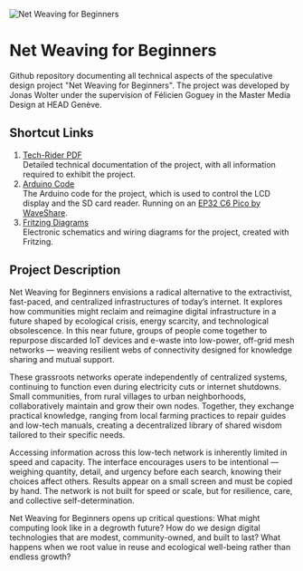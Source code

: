 ![Net Weaving for Beginners](_media/IMG_DSC6755.jpg)

# Net Weaving for Beginners


Github repository documenting all technical aspects of the speculative design project "Net Weaving for Beginners". The project was developed by Jonas Wolter under the supervision of Félicien Goguey in the Master Media Design at HEAD Genève.

## Shortcut Links

1. [Tech-Rider PDF](_docs/TechRider.pdf)  
   Detailed technical documentation of the project, with all information required to exhibit the project.
2. [Arduino Code](arduino)  
    The Arduino code for the project, which is used to control the LCD display and the SD card reader. Running on an [EP32 C6 Pico   by WaveShare](https://www.waveshare.com/wiki/ESP32-C6-Pico).
3. [Fritzing Diagrams](_docs/fritzing)  
   Electronic schematics and wiring diagrams for the project, created with Fritzing.

## Project Description

Net Weaving for Beginners envisions a radical alternative to the extractivist, fast-paced, and centralized infrastructures of today’s internet. It explores how communities might reclaim and reimagine digital infrastructure in a future shaped by ecological crisis, energy scarcity, and technological obsolescence. In this near future, groups of people come together to repurpose discarded IoT devices and e-waste into low-power, off-grid mesh networks — weaving resilient webs of connectivity designed for knowledge sharing and mutual support.

These grassroots networks operate independently of centralized systems, continuing to function even during electricity cuts or internet shutdowns. Small communities, from rural villages to urban neighborhoods, collaboratively maintain and grow their own nodes. Together, they exchange practical knowledge, ranging from local farming practices to repair guides and low-tech manuals, creating a decentralized library of shared wisdom tailored to their specific needs.

Accessing information across this low-tech network is inherently limited in speed and capacity. The interface encourages users to be intentional — weighing quantity, detail, and urgency before each search, knowing their choices affect others. Results appear on a small screen and must be copied by hand. The network is not built for speed or scale, but for resilience, care, and collective self-determination.

Net Weaving for Beginners opens up critical questions: What might computing look like in a degrowth future? How do we design digital technologies that are modest, community-owned, and built to last? What happens when we root value in reuse and ecological well-being rather than endless growth?

